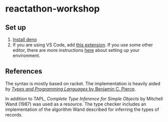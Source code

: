 # reactathon-workshop

## Set up

1. [Install deno](https://deno.land/manual/getting_started/installation)
2. If you are using VS Code, add [this extension](https://marketplace.visualstudio.com/items?itemName=denoland.vscode-deno). If you use some other editor, there are more instructions [here](https://deno.land/manual/getting_started/setup_your_environment) about setting up your environment.

## References

The syntax is mostly based on racket. The implementation is heavily aided by [_Types and Programming Languages_ by Benjamin C. Pierce](https://books.google.com/books/about/Types_and_Programming_Languages.html?id=ti6zoAC9Ph8C).

In addition to TAPL, _Complete Type Inference for Simple Objects_ by Mitchell Wand (1987) was used as a resource. The type checker includes an implementation of the algorithm Wand described for inferring the types of records.
